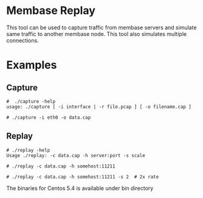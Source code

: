 Membase Replay
==============

This tool can be used to capture traffic from membase servers and simulate same
traffic to another membase node. This tool also simulates multiple connections.

# Examples

## Capture
    #  ./capture -help
    usage: ./capture [ -i interface | -r file.pcap ] [ -o filename.cap ]

    # ./capture -i eth0 -o data.cap

## Replay
    # ./replay -help
    Usage ./replay: -c data.cap -h server:port -s scale

    # ./replay -c data.cap -h somehost:11211

    # ./replay -c data.cap -h somehost:11211 -s 2  # 2x rate

The binaries for Centos 5.4 is available under bin directory
